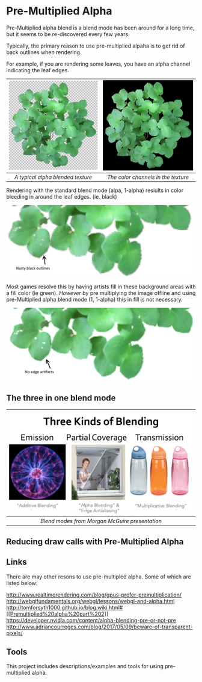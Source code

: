 # Pre-Multiplied Alpha
Pre-Multiplied alpha blend is a blend mode has been around for a long time, but it seems to be re-discovered every few years.

Typically, the primary reason to  use pre-multiplied alpaha is to get rid of back outlines when rendering.

For example, if you are rendering some leaves, you have an alpha channel indicating the leaf edges.

| ![](Images/Alphaleaves.png) |  ![](Images/Colorleaves.png) | 
|:--:| :--:|
| *A typical alpha blended texture* | *The color channels in the texture* |

Rendering with the standard blend mode (alpa, 1-alpha) resiults in color bleeding in around the leaf edges. (ie. black)

![](Images/BlendArtifacts.png) 

Most games resolve this by having artists fill in these background areas with a fill color (ie green).
*However* by pre multiplying the image offline and using pre-Multiplied alpha blend mode (1, 1-alpha) this in fill is not necessary.


![](Images/BlendPreMul.png) 


## The three in one blend mode




| ![](Images/BlendModes.png) | 
|:--:| 
| *Blend  modes from Morgan McGuire presentation* |

## Reducing draw calls with Pre-Multiplied Alpha





## Links

There are may other resons to use pre-multipled alpha. Some of which are listed below:

http://www.realtimerendering.com/blog/gpus-prefer-premultiplication/
http://webglfundamentals.org/webgl/lessons/webgl-and-alpha.html
http://tomforsyth1000.github.io/blog.wiki.html#[[Premultiplied%20alpha%20part%202]]
https://developer.nvidia.com/content/alpha-blending-pre-or-not-pre
http://www.adriancourreges.com/blog/2017/05/09/beware-of-transparent-pixels/


## Tools
This project includes descriptions/examples and tools for using pre-multiplied alpha.
